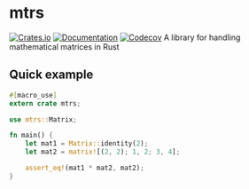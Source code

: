 # mtrs
[![Crates.io](https://img.shields.io/crates/v/inferno.svg)](https://crates.io/crates/mtrs)
[![Documentation](https://docs.rs/inferno/badge.svg)](https://docs.rs/mtrs/)
[![Codecov](https://codecov.io/github/jonhoo/inferno/coverage.svg?branch=master)](https://codecov.io/gh/ZippyMagician/mtrs)
A library for handling mathematical matrices in Rust

## Quick example
```rs
#[macro_use]
extern crate mtrs;

use mtrs::Matrix;

fn main() {
    let mat1 = Matrix::identity(2);
    let mat2 = matrix![(2, 2); 1, 2; 3, 4];

    assert_eq!(mat1 * mat2, mat2);
}
```